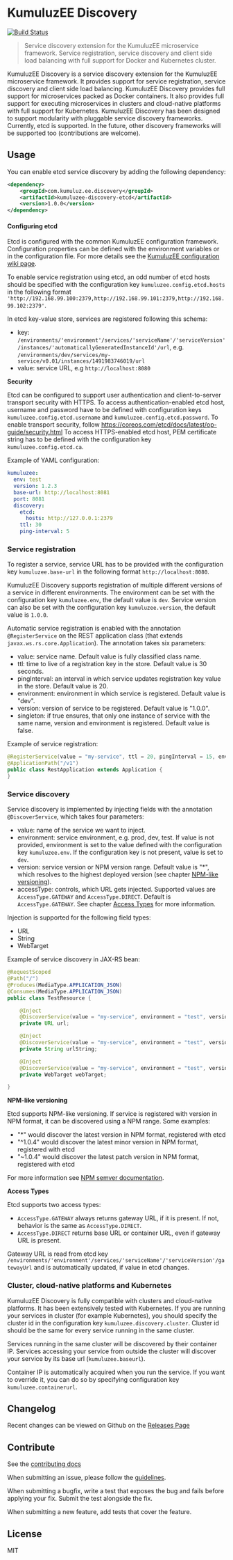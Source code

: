 # KumuluzEE Discovery
[![Build Status](https://img.shields.io/travis/kumuluz/kumuluzee-discovery/master.svg?style=flat)](https://travis-ci.org/kumuluz/kumuluzee-discovery)

> Service discovery extension for the KumuluzEE microservice framework. Service registration, service discovery and client side load balancing with full support for Docker and Kubernetes cluster.

KumuluzEE Discovery is a service discovery extension for the KumuluzEE microservice framework. It provides support for service registration, service discovery and client side load balancing.
KumuluzEE Discovery provides full support for microservices packed as Docker containers. It also provides full support for executing microservices in clusters and cloud-native platforms with full support for Kubernetes. 
KumuluzEE Discovery has been designed to support modularity with pluggable service discovery frameworks. Currently, etcd is supported. In the future, other discovery frameworks will be supported too (contributions are welcome).

## Usage

You can enable etcd service discovery by adding the following dependency:
```xml
<dependency>
    <groupId>com.kumuluz.ee.discovery</groupId>
    <artifactId>kumuluzee-discovery-etcd</artifactId>
    <version>1.0.0</version>
</dependency>
```

#### Configuring etcd 

Etcd is configured with the common KumuluzEE configuration framework. Configuration properties can be defined with the environment variables or in the configuration file. For more details see the 
[KumuluzEE configuration wiki page](https://github.com/kumuluz/kumuluzee/wiki/Configuration).

To enable service registration using etcd, an odd number of etcd hosts should be specified with the configuration key `kumuluzee.config.etcd.hosts` in the following format
`'http://192.168.99.100:2379,http://192.168.99.101:2379,http://192.168.99.102:2379'`.

In etcd key-value store, services are registered following this schema:
- key: `/environments/'environment'/services/'serviceName'/'serviceVersion'/instances/'automaticallyGeneratedInstanceId'/url`, 
e.g. `/environments/dev/services/my-service/v0.01/instances/1491983746019/url`
- value: service URL, e.g `http://localhost:8080`

**Security**

Etcd can be configured to support user authentication and client-to-server transport security with HTTPS. To access 
authentication-enabled etcd host, username and password have to be defined with configuration keys 
`kumuluzee.config.etcd.username` and `kumuluzee.config.etcd.password`. To enable transport security, follow 
https://coreos.com/etcd/docs/latest/op-guide/security.html 
To access HTTPS-enabled etcd host, PEM certificate string has to be defined with the configuration key `kumuluzee.config.etcd.ca`.

Example of YAML configuration:

```yaml
kumuluzee:
  env: test
  version: 1.2.3
  base-url: http://localhost:8081
  port: 8081
  discovery:
    etcd:
      hosts: http://127.0.0.1:2379
    ttl: 30
    ping-interval: 5
```

### Service registration

To register a service, service URL has to be provided with the configuration key `kumuluzee.base-url` in the following format 
`http://localhost:8080`. 

KumuluzEE Discovery supports registration of multiple different versions of a service in different environments. The environment can be set with 
the configuration key `kumuluzee.env`, the default value is `dev`. Service version can also be set with the configuration key 
`kumuluzee.version`, the default value is `1.0.0`.

Automatic service registration is enabled with the annotation `@RegisterService` on the REST application class (that extends 
`javax.ws.rs.core.Application`). The annotation takes six parameters:

- value: service name. Default value is fully classified class name.
- ttl: time to live of a registration key in the store. Default value is 30 seconds.
- pingInterval: an interval in which service updates registration key value in the store. Default value is 20.
- environment: environment in which service is registered. Default value is "dev".
- version: version of service to be registered. Default value is "1.0.0".
- singleton: if true ensures, that only one instance of service with the same name, version and environment is
registered. Default value is false.

Example of service registration:
```java
@RegisterService(value = "my-service", ttl = 20, pingInterval = 15, environment = "test", version = "1.0.0", singleton = false)
@ApplicationPath("/v1")
public class RestApplication extends Application {
}
```

### Service discovery

Service discovery is implemented by injecting fields with the annotation `@DiscoverService`, which takes four parameters:

- value: name of the service we want to inject.
- environment: service environment, e.g. prod, dev, test. If value is not provided, environment is set to the value 
defined with the configuration key `kumuluzee.env`. If the configuration key is not present, value is set to `dev`.
- version: service version or NPM version range. Default value is "*", which resolves to the highest deployed 
version (see chapter [NPM-like versioning](#npm-versioning)).
- accessType: controls, which URL gets injected. Supported values are `AccessType.GATEWAY` and `AccessType.DIRECT`.
Default is `AccessType.GATEWAY`. See chapter [Access Types](#access-types) for more information.

Injection is supported for the following field types:

- URL
- String
- WebTarget

Example of service discovery in JAX-RS bean:
```java
@RequestScoped
@Path("/")
@Produces(MediaType.APPLICATION_JSON)
@Consumes(MediaType.APPLICATION_JSON)
public class TestResource {

    @Inject
    @DiscoverService(value = "my-service", environment = "test", version = "1.0.0")
    private URL url;

    @Inject
    @DiscoverService(value = "my-service", environment = "test", version = "1.0.0")
    private String urlString;

    @Inject
    @DiscoverService(value = "my-service", environment = "test", version = "1.0.0")
    private WebTarget webTarget;

}
```

**<a name="npm-versioning"></a>NPM-like versioning**

Etcd supports NPM-like versioning. If service is registered with version in
NPM format, it can be discovered using a NPM range.
Some examples:

- "*" would discover the latest version in NPM format, registered with etcd
- "^1.0.4" would discover the latest minor version in NPM format, registered with etcd
- "~1.0.4" would discover the latest patch version in NPM format, registered with etcd


For more information see [NPM semver documentation](http://docs.npmjs.com/misc/semver).

**<a name="access-types"></a>Access Types**

Etcd supports two access types:
- `AccessType.GATEWAY` always returns gateway URL, if it is present. If not, behavior is the same as `AccessType.DIRECT`.
- `AccessType.DIRECT` returns base URL or container URL, even if gateway URL is present.

Gateway URL is read from etcd key `/environments/'environment'/services/'serviceName'/'serviceVersion'/gatewayUrl` and
is automatically updated, if value in etcd changes.

### Cluster, cloud-native platforms and Kubernetes

KumuluzEE Discovery is fully compatible with clusters and cloud-native platforms. It has been extensively tested with Kubernetes.
If you are running your services in cluster (for example Kubernetes), you should specify the cluster id in the
configuration key `kumuluzee.discovery.cluster`. Cluster id should be the same for every service running in the same
cluster.

Services running in the same cluster will be discovered by their container IP. Services accessing your service from
outside the cluster will discover your service by its base url (`kumuluzee.baseurl`).

Container IP is automatically acquired when you run the service.
If you want to override it, you can do so by specifying configuration key `kumuluzee.containerurl`.

## Changelog

Recent changes can be viewed on Github on the [Releases Page](https://github.com/kumuluz/kumuluzee/releases)

## Contribute

See the [contributing docs](https://github.com/kumuluz/kumuluzee-discovery/blob/master/CONTRIBUTING.md)

When submitting an issue, please follow the 
[guidelines](https://github.com/kumuluz/kumuluzee-discovery/blob/master/CONTRIBUTING.md#bugs).

When submitting a bugfix, write a test that exposes the bug and fails before applying your fix. Submit the test alongside the fix.

When submitting a new feature, add tests that cover the feature.

## License

MIT
